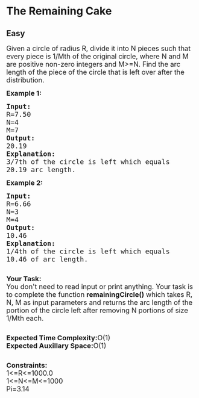 # The Remaining Cake
## Easy
<div class="problem-statement">
                <p></p><p><span style="font-size:18px">Given a circle&nbsp;of radius R, divide it into N pieces&nbsp;such that every piece is&nbsp;1/Mth of the original circle, where N and M are positive non-zero integers and M&gt;=N. Find the arc length of the piece of the circle&nbsp;that is left over after the distribution.</span></p>

<p><span style="font-size:18px"><strong>Example 1:</strong></span></p>

<pre><span style="font-size:18px"><strong>Input:</strong>
R=7.50
N=4
M=7
<strong>Output:</strong>
20.19
<strong>Explanation:</strong>
3/7th of the circle is left which equals 
20.19 arc length.</span></pre>

<p><span style="font-size:18px"><strong>Example 2:</strong></span></p>

<pre><span style="font-size:18px"><strong>Input:</strong>
R=6.66
N=3
M=4
<strong>Output:</strong>
10.46
<strong>Explanation:</strong>
1/4th of the circle is left which equals 
10.46 of arc length.</span></pre>

<p><br>
<span style="font-size:18px"><strong>Your Task:</strong><br>
You don't need to read input or print anything. Your task is to complete the function <strong>remainingCircle()</strong> which takes R, N, M as input parameters and returns the arc length of the portion of the circle left after removing N portions of size 1/Mth each.</span></p>

<p><br>
<span style="font-size:18px"><strong>Expected Time Complexity:</strong>O(1)<br>
<strong>Expected Auxillary Space:</strong>O(1)</span></p>

<p><br>
<span style="font-size:18px"><strong>Constraints:</strong><br>
1&lt;=R&lt;=1000.0<br>
1&lt;=N&lt;=M&lt;=1000<br>
Pi=3.14</span></p>
 <p></p>
            </div>